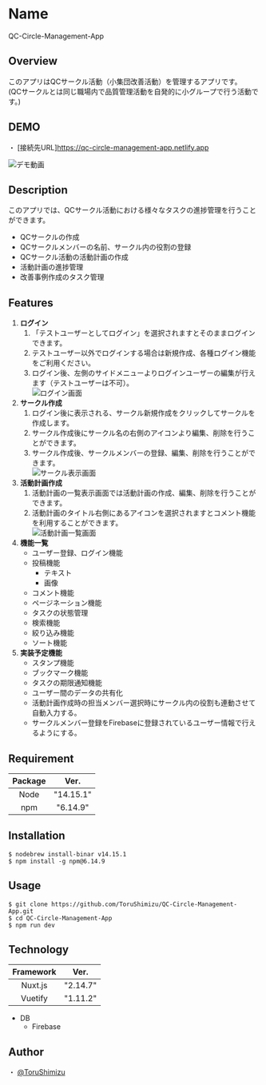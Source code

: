 # Name
QC-Circle-Management-App
## Overview
このアプリはQCサークル活動（小集団改善活動）を管理するアプリです。  
(QCサークルとは同じ職場内で品質管理活動を自発的に小グループで行う活動です。)  
## DEMO ##  
・ [接続先URL]<https://qc-circle-management-app.netlify.app>  

![デモ動画](https://user-images.githubusercontent.com/65491855/100514423-e70b8480-31b7-11eb-9cd4-fe30b11b9249.gif)  
## Description
このアプリでは、QCサークル活動における様々なタスクの進捗管理を行うことができます。  

- QCサークルの作成
- QCサークルメンバーの名前、サークル内の役割の登録
- QCサークル活動の活動計画の作成
- 活動計画の進捗管理
- 改善事例作成のタスク管理  
## Features
1. **ログイン**  
    1. 「テストユーザーとしてログイン」を選択されますとそのままログインできます。
    2. テストユーザー以外でログインする場合は新規作成、各種ログイン機能をご利用ください。  
    3. ログイン後、左側のサイドメニューよりログインユーザーの編集が行えます（テストユーザーは不可）。  
   ![ログイン画面](https://user-images.githubusercontent.com/65491855/100514762-b11bcf80-31ba-11eb-87bc-aa9fca87f2fc.png)  
2. **サークル作成**  
    1. ログイン後に表示される、サークル新規作成をクリックしてサークルを作成します。  
    2. サークル作成後にサークル名の右側のアイコンより編集、削除を行うことができます。  
    3. サークル作成後、サークルメンバーの登録、編集、削除を行うことができます。  
   ![サークル表示画面](https://user-images.githubusercontent.com/65491855/100514697-220eb780-31ba-11eb-8938-4e77863d55a0.png)  
3. **活動計画作成**  
    1. 活動計画の一覧表示画面では活動計画の作成、編集、削除を行うことができます。  
    2. 活動計画のタイトル右側にあるアイコンを選択されますとコメント機能を利用することができます。  
   ![活動計画一覧画面](https://user-images.githubusercontent.com/65491855/100514654-fb508100-31b9-11eb-992c-e904c1654d25.png)  
4. **機能一覧**  
    - ユーザー登録、ログイン機能  
    - 投稿機能  
      - テキスト
      - 画像 
    - コメント機能
    - ページネーション機能
    - タスクの状態管理
    - 検索機能
    - 絞り込み機能
    - ソート機能  
5. **実装予定機能**  
    - スタンプ機能
    - ブックマーク機能
    - タスクの期限通知機能
    - ユーザー間のデータの共有化  
    - 活動計画作成時の担当メンバー選択時にサークル内の役割も連動させて自動入力する。
    - サークルメンバー登録をFirebaseに登録されているユーザー情報で行えるようにする。
## Requirement
| Package |   Ver.    |
| :-----: | :-------: |
|  Node   | "14.15.1" |
|   npm   | "6.14.9"  |

## Installation
```
$ nodebrew install-binar v14.15.1
$ npm install -g npm@6.14.9  
```
 
## Usage  
```
$ git clone https://github.com/ToruShimizu/QC-Circle-Management-App.git  
$ cd QC-Circle-Management-App  
$ npm run dev
```


## Technology  
| Framework |   Ver.   |
| :-------: | :------: |
|  Nuxt.js  | "2.14.7" |
|  Vuetify  | "1.11.2" |
- DB
  - Firebase
## Author

・ [@ToruShimizu](https://github.com/ToruShimizu)  
